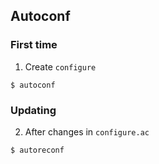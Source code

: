 ## Autoconf

### First time

1. Create `configure`

~~~
$ autoconf
~~~

### Updating

2. After changes in `configure.ac`

~~~
$ autoreconf
~~~
